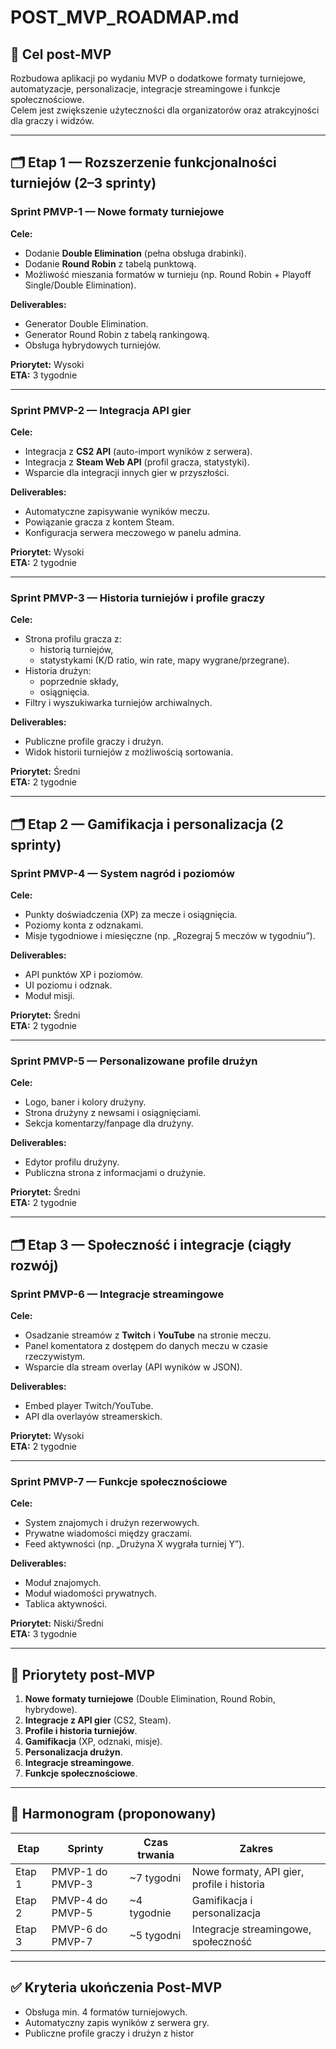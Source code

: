 # POST_MVP_ROADMAP.md

## 🎯 Cel post-MVP
Rozbudowa aplikacji po wydaniu MVP o dodatkowe formaty turniejowe, automatyzacje, personalizacje, integracje streamingowe i funkcje społecznościowe.  
Celem jest zwiększenie użyteczności dla organizatorów oraz atrakcyjności dla graczy i widzów.

---

## 🗂 Etap 1 — Rozszerzenie funkcjonalności turniejów (2–3 sprinty)

### Sprint PMVP-1 — Nowe formaty turniejowe
**Cele:**
- Dodanie **Double Elimination** (pełna obsługa drabinki).
- Dodanie **Round Robin** z tabelą punktową.
- Możliwość mieszania formatów w turnieju (np. Round Robin + Playoff Single/Double Elimination).

**Deliverables:**
- Generator Double Elimination.
- Generator Round Robin z tabelą rankingową.
- Obsługa hybrydowych turniejów.

**Priorytet:** Wysoki  
**ETA:** 3 tygodnie

---

### Sprint PMVP-2 — Integracja API gier
**Cele:**
- Integracja z **CS2 API** (auto-import wyników z serwera).
- Integracja z **Steam Web API** (profil gracza, statystyki).
- Wsparcie dla integracji innych gier w przyszłości.

**Deliverables:**
- Automatyczne zapisywanie wyników meczu.
- Powiązanie gracza z kontem Steam.
- Konfiguracja serwera meczowego w panelu admina.

**Priorytet:** Wysoki  
**ETA:** 2 tygodnie

---

### Sprint PMVP-3 — Historia turniejów i profile graczy
**Cele:**
- Strona profilu gracza z:
  - historią turniejów,
  - statystykami (K/D ratio, win rate, mapy wygrane/przegrane).
- Historia drużyn:
  - poprzednie składy,
  - osiągnięcia.
- Filtry i wyszukiwarka turniejów archiwalnych.

**Deliverables:**
- Publiczne profile graczy i drużyn.
- Widok historii turniejów z możliwością sortowania.

**Priorytet:** Średni  
**ETA:** 2 tygodnie

---

## 🗂 Etap 2 — Gamifikacja i personalizacja (2 sprinty)

### Sprint PMVP-4 — System nagród i poziomów
**Cele:**
- Punkty doświadczenia (XP) za mecze i osiągnięcia.
- Poziomy konta z odznakami.
- Misje tygodniowe i miesięczne (np. „Rozegraj 5 meczów w tygodniu”).

**Deliverables:**
- API punktów XP i poziomów.
- UI poziomu i odznak.
- Moduł misji.

**Priorytet:** Średni  
**ETA:** 2 tygodnie

---

### Sprint PMVP-5 — Personalizowane profile drużyn
**Cele:**
- Logo, baner i kolory drużyny.
- Strona drużyny z newsami i osiągnięciami.
- Sekcja komentarzy/fanpage dla drużyny.

**Deliverables:**
- Edytor profilu drużyny.
- Publiczna strona z informacjami o drużynie.

**Priorytet:** Średni  
**ETA:** 2 tygodnie

---

## 🗂 Etap 3 — Społeczność i integracje (ciągły rozwój)

### Sprint PMVP-6 — Integracje streamingowe
**Cele:**
- Osadzanie streamów z **Twitch** i **YouTube** na stronie meczu.
- Panel komentatora z dostępem do danych meczu w czasie rzeczywistym.
- Wsparcie dla stream overlay (API wyników w JSON).

**Deliverables:**
- Embed player Twitch/YouTube.
- API dla overlayów streamerskich.

**Priorytet:** Wysoki  
**ETA:** 2 tygodnie

---

### Sprint PMVP-7 — Funkcje społecznościowe
**Cele:**
- System znajomych i drużyn rezerwowych.
- Prywatne wiadomości między graczami.
- Feed aktywności (np. „Drużyna X wygrała turniej Y”).

**Deliverables:**
- Moduł znajomych.
- Moduł wiadomości prywatnych.
- Tablica aktywności.

**Priorytet:** Niski/Średni  
**ETA:** 3 tygodnie

---

## 📌 Priorytety post-MVP
1. **Nowe formaty turniejowe** (Double Elimination, Round Robin, hybrydowe).
2. **Integracje z API gier** (CS2, Steam).
3. **Profile i historia turniejów**.
4. **Gamifikacja** (XP, odznaki, misje).
5. **Personalizacja drużyn**.
6. **Integracje streamingowe**.
7. **Funkcje społecznościowe**.

---

## 📅 Harmonogram (proponowany)
| Etap     | Sprinty           | Czas trwania | Zakres                                                                 |
|----------|------------------|--------------|------------------------------------------------------------------------|
| Etap 1   | PMVP-1 do PMVP-3 | ~7 tygodni   | Nowe formaty, API gier, profile i historia                             |
| Etap 2   | PMVP-4 do PMVP-5 | ~4 tygodnie  | Gamifikacja i personalizacja                                           |
| Etap 3   | PMVP-6 do PMVP-7 | ~5 tygodni   | Integracje streamingowe, społeczność                                   |

---

## ✅ Kryteria ukończenia Post-MVP
- Obsługa min. 4 formatów turniejowych.
- Automatyczny zapis wyników z serwera gry.
- Publiczne profile graczy i drużyn z histor
